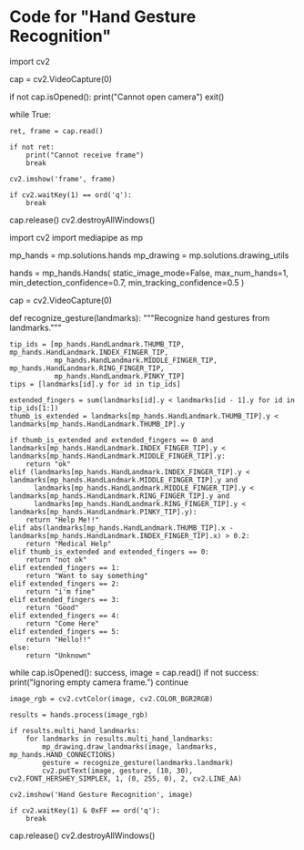 # Code for "Hand Gesture Recognition"
import cv2

cap = cv2.VideoCapture(0)

if not cap.isOpened():
    print("Cannot open camera")
    exit()

while True:
   
    ret, frame = cap.read()

    if not ret:
        print("Cannot receive frame")
        break

    cv2.imshow('frame', frame)

    if cv2.waitKey(1) == ord('q'):
        break

cap.release()
cv2.destroyAllWindows()

import cv2
import mediapipe as mp

mp_hands = mp.solutions.hands
mp_drawing = mp.solutions.drawing_utils

hands = mp_hands.Hands(
    static_image_mode=False,
    max_num_hands=1,
    min_detection_confidence=0.7,
    min_tracking_confidence=0.5
)

cap = cv2.VideoCapture(0)

def recognize_gesture(landmarks):
    """Recognize hand gestures from landmarks."""

    tip_ids = [mp_hands.HandLandmark.THUMB_TIP, mp_hands.HandLandmark.INDEX_FINGER_TIP,
               mp_hands.HandLandmark.MIDDLE_FINGER_TIP, mp_hands.HandLandmark.RING_FINGER_TIP,
               mp_hands.HandLandmark.PINKY_TIP]
    tips = [landmarks[id].y for id in tip_ids]
    
    extended_fingers = sum(landmarks[id].y < landmarks[id - 1].y for id in tip_ids[1:])
    thumb_is_extended = landmarks[mp_hands.HandLandmark.THUMB_TIP].y < landmarks[mp_hands.HandLandmark.THUMB_IP].y
    
    if thumb_is_extended and extended_fingers == 0 and landmarks[mp_hands.HandLandmark.INDEX_FINGER_TIP].y < landmarks[mp_hands.HandLandmark.MIDDLE_FINGER_TIP].y:
        return "ok"
    elif (landmarks[mp_hands.HandLandmark.INDEX_FINGER_TIP].y < landmarks[mp_hands.HandLandmark.MIDDLE_FINGER_TIP].y and
          landmarks[mp_hands.HandLandmark.MIDDLE_FINGER_TIP].y < landmarks[mp_hands.HandLandmark.RING_FINGER_TIP].y and
          landmarks[mp_hands.HandLandmark.RING_FINGER_TIP].y < landmarks[mp_hands.HandLandmark.PINKY_TIP].y):
        return "Help Me!!"
    elif abs(landmarks[mp_hands.HandLandmark.THUMB_TIP].x - landmarks[mp_hands.HandLandmark.INDEX_FINGER_TIP].x) > 0.2:
        return "Medical Help"
    elif thumb_is_extended and extended_fingers == 0:
        return "not ok"
    elif extended_fingers == 1:
        return "Want to say something"
    elif extended_fingers == 2:
        return "i'm fine"
    elif extended_fingers == 3:
        return "Good"
    elif extended_fingers == 4:
        return "Come Here"
    elif extended_fingers == 5:
        return "Hello!!"
    else:
        return "Unknown"

while cap.isOpened():
    success, image = cap.read()
    if not success:
        print("Ignoring empty camera frame.")
        continue

    image_rgb = cv2.cvtColor(image, cv2.COLOR_BGR2RGB)
    
    results = hands.process(image_rgb)

    if results.multi_hand_landmarks:
        for landmarks in results.multi_hand_landmarks:
            mp_drawing.draw_landmarks(image, landmarks, mp_hands.HAND_CONNECTIONS)
            gesture = recognize_gesture(landmarks.landmark)
            cv2.putText(image, gesture, (10, 30), cv2.FONT_HERSHEY_SIMPLEX, 1, (0, 255, 0), 2, cv2.LINE_AA)

    cv2.imshow('Hand Gesture Recognition', image)

    if cv2.waitKey(1) & 0xFF == ord('q'):
        break

cap.release()
cv2.destroyAllWindows()
